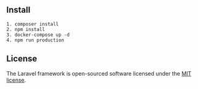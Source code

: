 ## Install

```
1. composer install
2. npm install
3. docker-compose up -d
4. npm run production
```
## License

The Laravel framework is open-sourced software licensed under the [MIT license](https://opensource.org/licenses/MIT).
